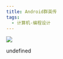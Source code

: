 ```yaml
---
title: Android群英传
tags:
  - 计算机-编程设计
---
```


![](https://wfqqreader-1252317822.image.myqcloud.com/cover/296/830296/s_830296.jpg)

undefined